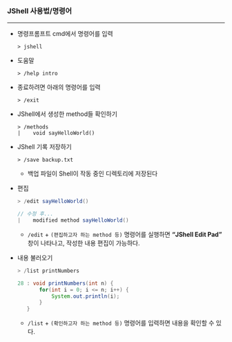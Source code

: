 ### JShell 사용법/명령어
---

- 명령프롬프트 cmd에서 명령어를 입력
    
    ```
    > jshell
    ```
    
- 도움말
        
    ```
    > /help intro
    ```
        
- 종료하려면 아래의 명령어를 입력
    
    ```
    > /exit
    ```

- JShell에서 생성한 method들 확인하기
    
    ```
    > /methods
    |    void sayHelloWorld()
    ```
    
- JShell 기록 저장하기
    
    ```
    > /save backup.txt
    ```
    
    - 백업 파일이 Shell이 작동 중인 디렉토리에 저장된다

- 편집
    
    ```java
    > /edit sayHelloWorld()
    
    // 수정 후...
    |    modified method sayHelloWorld()
    ```
    
    - `/edit` + `(편집하고자 하는 method 등)` 명령어를 실행하면 **“JShell Edit Pad”** 창이 나타나고, 작성한 내용 편집이 가능하다.


- 내용 불러오기
    
    ```java
    > /list printNumbers
    
    28 : void printNumbers(int n) {
           for(int i = 0; i <= n; i++) {
               System.out.println(i);
           }
       }
    ```
    
    - `/list` + `(확인하고자 하는 method 등)` 명령어를 입력하면 내용을 확인할 수 있다.